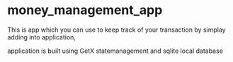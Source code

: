 # money_management_app
 This is app which you can use to keep track of your transaction by simplay adding into application,

 application is built using GetX statemanagement and sqlite local database
